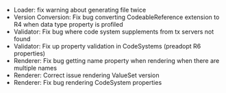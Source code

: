 * Loader: fix warning about generating file twice
* Version Conversion: Fix bug converting CodeableReference extension to R4 when data type property is profiled
* Validator: Fix bug where code system supplements from tx servers not found
* Validator: Fix up property validation in CodeSystems (preadopt R6 properties)
* Renderer: Fix bug getting name property when rendering when there are multiple names
* Renderer: Correct issue rendering ValueSet version
* Renderer: Fix bug rendering CodeSystem properties
